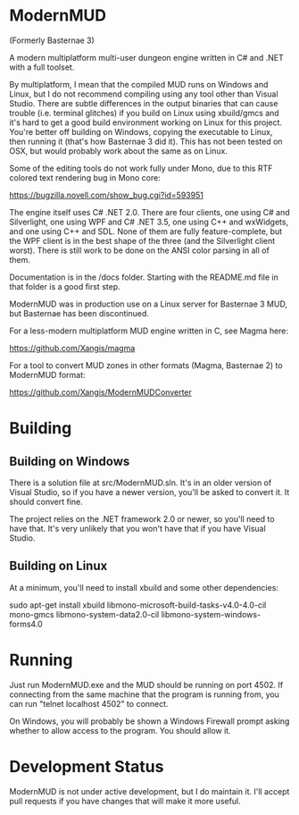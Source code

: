 # ModernMUD

(Formerly Basternae 3)

A modern multiplatform multi-user dungeon engine written in C# and .NET with a full toolset.

By multiplatform, I mean that the compiled MUD runs on Windows and Linux, but I do not
recommend compiling using any tool other than Visual Studio. There are subtle differences
in the output binaries that can cause trouble (i.e. terminal glitches) if you build on
Linux using xbuild/gmcs and it's hard to get a good build environment working on Linux for
this project. You're better off building on Windows, copying the executable to Linux, then
running it (that's how Basternae 3 did it). This has not been tested on OSX, but would probably 
work about the same as on Linux.

Some of the editing tools do not work fully under Mono, due to this RTF colored text rendering 
bug in Mono core:

https://bugzilla.novell.com/show_bug.cgi?id=593951

The engine itself uses C# .NET 2.0. There are four clients, one using C# and Silverlight,
one using WPF and C# .NET 3.5, one using C++ and wxWidgets, and one using C++ and SDL.
None of them are fully feature-complete, but the WPF client is in the best shape of the
three (and the Silverlight client worst). There is still work to be done on the ANSI color
parsing in all of them.

Documentation is in the /docs folder. Starting with the README.md file in that folder is
a good first step.

ModernMUD was in production use on a Linux server for Basternae 3 MUD, but Basternae has 
been discontinued.

For a less-modern multiplatform MUD engine written in C, see Magma here:

https://github.com/Xangis/magma

For a tool to convert MUD zones in other formats (Magma, Basternae 2) to ModernMUD format:

https://github.com/Xangis/ModernMUDConverter

# Building

## Building on Windows

There is a solution file at src/ModernMUD.sln. It's in an older version of Visual Studio,
so if you have a newer version, you'll be asked to convert it. It should convert fine.

The project relies on the .NET framework 2.0 or newer, so you'll need to have that.
It's very unlikely that you won't have that if you have Visual Studio.

## Building on Linux

At a minimum, you'll need to install xbuild and some other dependencies:

sudo apt-get install xbuild libmono-microsoft-build-tasks-v4.0-4.0-cil mono-gmcs libmono-system-data2.0-cil libmono-system-windows-forms4.0

# Running

Just run ModernMUD.exe and the MUD should be running on port 4502. If 
connecting from the same machine that the program is running from, you can run 
"telnet localhost 4502" to connect.

On Windows, you will probably be shown a Windows Firewall prompt asking whether
to allow access to the program. You should allow it.

# Development Status

ModernMUD is not under active development, but I do maintain it. I'll accept pull requests
if you have changes that will make it more useful.
